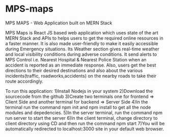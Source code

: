 # MPS-maps
MPS MAPS - Web Application built on MERN Stack

MPS Maps is React JS based web application which uses state of the art MERN Stack and APIs to helps users to get the required online resources in a faster manner.
It is also made user-friendly to make it easily accessible during Emergency situations.
Its Weather section gives real-time weather and local visibility conditions during adverse conditions.
It send alerts to MPS Control i.e. Nearest Hospital & Nearest Police Station when an accident is reported as an immediate response.
Also, users get the best directions to their desired destinations and also about the various incidents(traffic, roadworks,accidents) on the nearby roads to take their route accordingly.

To run this application:
1)Install Nodejs in your system
2)Download the sourcecode from the github
3)Create two terminals one for frontend => Client Side and another terminal for backend => Server Side
4)In the terminal run the command npm init and npm install to get all the node modules and depedencies.
5)In the server terminal, run the command npm run server to start the server
6)In the client terminal, change directory to client directory using CD and then run the command npm start
7)You will be automatically redirected to localhost:3000 site in your default web browser.
